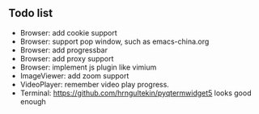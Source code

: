 ## Todo list
* Browser: add cookie support
* Browser: support pop window, such as emacs-china.org
* Browser: add progressbar
* Browser: add proxy support
* Browser: implement js plugin like vimium
* ImageViewer: add zoom support
* VideoPlayer: remember video play progress.
* Terminal: https://github.com/hrngultekin/pyqtermwidget5 looks good enough
